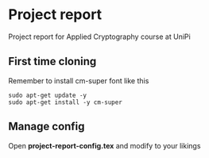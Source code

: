 # Project report
Project report for Applied Cryptography course at UniPi

## First time cloning

Remember to install cm-super font like this
```
sudo apt-get update -y
sudo apt-get install -y cm-super
```

## Manage config

Open __project-report-config.tex__ and modify to your likings
